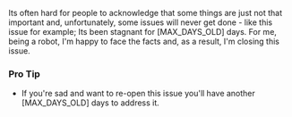 Its often hard for people to acknowledge that some things are just not that important and, unfortunately, some issues will never get done - like this issue for example; Its been stagnant for [MAX_DAYS_OLD] days. For me, being a robot, I'm happy to face the facts and, as a result, I'm closing this issue.

### Pro Tip

- If you're sad and want to re-open this issue you'll have another [MAX_DAYS_OLD] days to address it.

